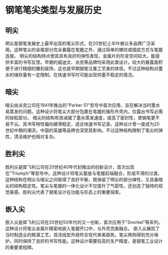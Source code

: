 # 钢笔笔尖类型与发展历史
## 明尖
明尖是钢笔发展史上最早出现的笔尖形式，在20世纪上半叶被众多品牌广泛采用。这种笔尖的金属部分完全暴露在笔握之外，通过简单的螺纹或插拔方式与笔握连接。
明尖的结构特点使其具有良好的弹性表现，金属片的形变空间较大，能提供丰富的书写反馈。早期的威迪文、派克等品牌均采用此类设计。较大的暴露面积便于进行精细的雕刻装饰，这也是早期钢笔注重工艺美的体现。不过这种结构对墨水的储存量有一定限制，在快速书写时可能出现供墨不稳定的情况。
## 暗尖
暗尖由派克公司在1941年推出的"Parker 51"型号中首次应用，旨在解决当时墨水易蒸发的问题。这种设计将笔尖大部分包裹在笔握的锥形外壳内，仅露出书写必需的铱粒部分。
暗尖的结构有效减缓了墨水蒸发速度，提高了密封性，使钢笔更不易干尖。其书写特性偏向硬滑稳定，适合快速书写记录。这种设计曾一度成为20世纪中期的潮流，中国的英雄等品牌也深受其影响。不过这种结构限制了笔尖的弹性，清洁维护也相对复杂。
## 胜利尖
胜利尖是犀飞利公司在20世纪40年代初推出的创新设计，首次出现在"Triumph"等型号中。这种设计将笔尖基座与笔握前端融合，形成平滑的过渡。
这种结构在明尖与暗尖之间取得了良好平衡，既保留了明尖的部分弹性，又具备暗尖的结构稳定性。笔尖与笔握的一体化设计不仅提升了气密性，还创造了独特的视觉美感。胜利尖代表了钢笔设计在功能与形态上的重要探索。
## 嵌入尖
嵌入尖是犀飞利公司在20世纪50年代的又一创新，首次应用于"Snorkel"等系列。这种设计将笔尖金属片精密地嵌入笔握开口中，与外壳完美融合。
嵌入尖展现了当时制造业的精湛工艺，其流线型外观符合现代审美趋势。笔尖两侧得到充分保护，同时保持了良好的书写性能。这种设计需要较高的生产精度，是钢笔工业设计的重要里程碑。
